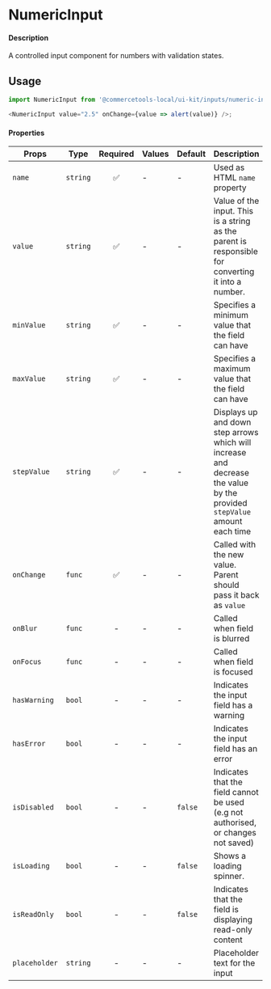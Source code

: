 # NumericInput

#### Description

A controlled input component for numbers with validation states.

## Usage

```js
import NumericInput from '@commercetools-local/ui-kit/inputs/numeric-input';

<NumericInput value="2.5" onChange={value => alert(value)} />;
```

#### Properties

| Props         | Type     | Required | Values | Default | Description                                                                                        |
| ------------- | -------- | :------: | ------ | ------- | -------------------------------------------------------------------------------------------------- |
| `name`        | `string` |    ✅    | -      | -       | Used as HTML `name` property                                                                       |
| `value`       | `string` |    ✅    | -      | -       | Value of the input. This is a string as the parent is responsible for converting it into a number. |
| `minValue`    | `string` |    ✅    | -      | -       | Specifies a minimum value that the field can have |
| `maxValue`    | `string` |    ✅    | -      | -       | Specifies a maximum value that the field can have |
| `stepValue`    | `string` |    ✅    | -      | -       | Displays up and down step arrows which will increase and decrease the value by the provided `stepValue` amount each time |
| `onChange`    | `func`   |    ✅    | -      | -       | Called with the new value. Parent should pass it back as `value`                                   |
| `onBlur`      | `func`   |    -     | -      | -       | Called when field is blurred                                                                      |
| `onFocus`      | `func`   |    -     | -      | -      | Called when field is focused                                     |
| `hasWarning` | `bool` |    -     | -      | -       | Indicates the input field has a warning                     |
| `hasError` | `bool` |    -     | -      | -       | Indicates the input field has an error                      |
| `isDisabled`  | `bool`   |    -     | -      | `false` | Indicates that the field cannot be used (e.g not authorised, or changes not saved) |
| `isLoading`  | `bool`   |    -     | -      | `false` | Shows a loading spinner.                                  |
| `isReadOnly`  | `bool`   |    -     | -      | `false` | Indicates that the field is displaying read-only content |
| `placeholder` | `string` |    -     | -      | -       | Placeholder text for the input                           |
